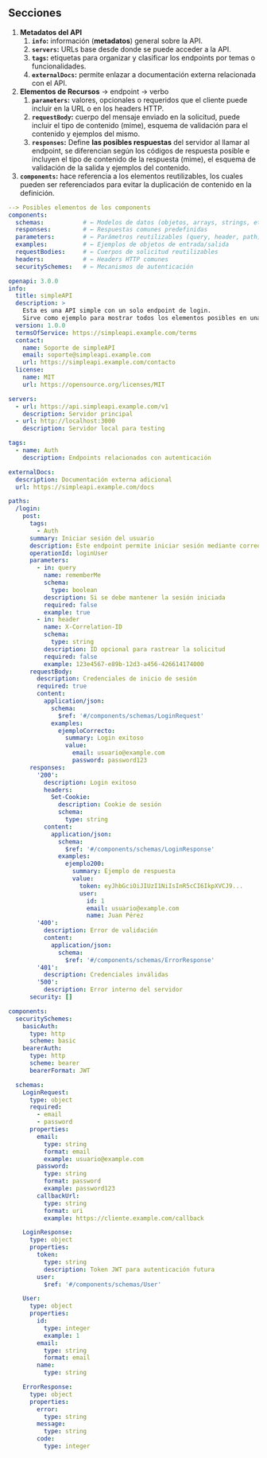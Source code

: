 ## Secciones

1. **Metadatos del API**
	1. **`info`:** información (**metadatos**) general sobre la API.
	2. **`servers`:** URLs base desde donde se puede acceder a la API.
	3. **`tags`:** etiquetas para organizar y clasificar los endpoints por temas o funcionalidades.
	4. **`externalDocs`:** permite enlazar a documentación externa relacionada con el API.
2. **Elementos de Recursos** -> endpoint -> verbo
	1. **`parameters`:** valores, opcionales o requeridos que el cliente puede incluir en la URL o en los headers HTTP.
	2. **`requestBody`:** cuerpo del mensaje enviado en la solicitud, puede incluir el tipo de contenido (mime), esquema de validación para el contenido y ejemplos del mismo.
	3. **`responses`:** Define **las posibles respuestas** del servidor al llamar al endpoint, se diferencian según los códigos de respuesta posible e incluyen el tipo de contenido de la respuesta (mime), el esquema de validación de la salida y ejemplos del contenido.
3. **`components`:** hace referencia a los elementos reutilizables, los cuales pueden ser referenciados para evitar la duplicación de contenido en la definición.

```YAML
--> Posibles elementos de los components
components:
  schemas:           # ← Modelos de datos (objetos, arrays, strings, etc.)
  responses:         # ← Respuestas comunes predefinidas
  parameters:        # ← Parámetros reutilizables (query, header, path)
  examples:          # ← Ejemplos de objetos de entrada/salida
  requestBodies:     # ← Cuerpos de solicitud reutilizables
  headers:           # ← Headers HTTP comunes
  securitySchemes:   # ← Mecanismos de autenticación
```

```YAML
openapi: 3.0.0
info:
  title: simpleAPI
  description: >
    Esta es una API simple con un solo endpoint de login.
    Sirve como ejemplo para mostrar todos los elementos posibles en una definición de endpoint.
  version: 1.0.0
  termsOfService: https://simpleapi.example.com/terms
  contact:
    name: Soporte de simpleAPI
    email: soporte@simpleapi.example.com
    url: https://simpleapi.example.com/contacto
  license:
    name: MIT
    url: https://opensource.org/licenses/MIT

servers:
  - url: https://api.simpleapi.example.com/v1
    description: Servidor principal
  - url: http://localhost:3000
    description: Servidor local para testing

tags:
  - name: Auth
    description: Endpoints relacionados con autenticación

externalDocs:
  description: Documentación externa adicional
  url: https://simpleapi.example.com/docs

paths:
  /login:
    post:
      tags:
        - Auth
      summary: Iniciar sesión del usuario
      description: Este endpoint permite iniciar sesión mediante correo y contraseña.
      operationId: loginUser
      parameters:
        - in: query
          name: rememberMe
          schema:
            type: boolean
          description: Si se debe mantener la sesión iniciada
          required: false
          example: true
        - in: header
          name: X-Correlation-ID
          schema:
            type: string
          description: ID opcional para rastrear la solicitud
          required: false
          example: 123e4567-e89b-12d3-a456-426614174000
      requestBody:
        description: Credenciales de inicio de sesión
        required: true
        content:
          application/json:
            schema:
              $ref: '#/components/schemas/LoginRequest'
            examples:
              ejemploCorrecto:
                summary: Login exitoso
                value:
                  email: usuario@example.com
                  password: password123
      responses:
        '200':
          description: Login exitoso
          headers:
            Set-Cookie:
              description: Cookie de sesión
              schema:
                type: string
          content:
            application/json:
              schema:
                $ref: '#/components/schemas/LoginResponse'
              examples:
                ejemplo200:
                  summary: Ejemplo de respuesta
                  value:
                    token: eyJhbGciOiJIUzI1NiIsInR5cCI6IkpXVCJ9...
                    user:
                      id: 1
                      email: usuario@example.com
                      name: Juan Pérez
        '400':
          description: Error de validación
          content:
            application/json:
              schema:
                $ref: '#/components/schemas/ErrorResponse'
        '401':
          description: Credenciales inválidas
        '500':
          description: Error interno del servidor
      security: []

components:
  securitySchemes:
    basicAuth:
      type: http
      scheme: basic
    bearerAuth:
      type: http
      scheme: bearer
      bearerFormat: JWT

  schemas:
    LoginRequest:
      type: object
      required:
        - email
        - password
      properties:
        email:
          type: string
          format: email
          example: usuario@example.com
        password:
          type: string
          format: password
          example: password123
        callbackUrl:
          type: string
          format: uri
          example: https://cliente.example.com/callback

    LoginResponse:
      type: object
      properties:
        token:
          type: string
          description: Token JWT para autenticación futura
        user:
          $ref: '#/components/schemas/User'

    User:
      type: object
      properties:
        id:
          type: integer
          example: 1
        email:
          type: string
          format: email
        name:
          type: string

    ErrorResponse:
      type: object
      properties:
        error:
          type: string
        message:
          type: string
        code:
          type: integer
```